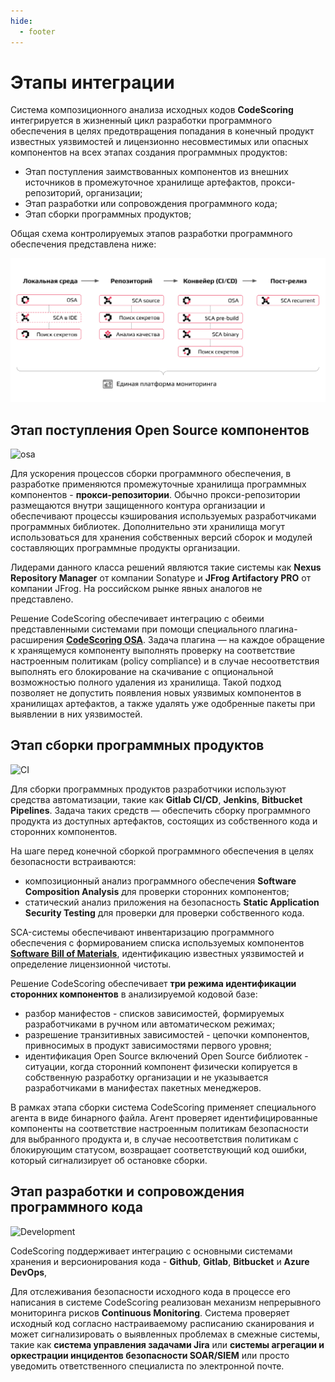 ```yaml
---
hide:
  - footer
---
```


# Этапы интеграции

Система композиционного анализа исходных кодов **CodeScoring** интегрируется в жизненный цикл разработки программного обеспечения в целях предотвращения попадания в конечный продукт известных уязвимостей и лицензионно несовместимых или опасных компонентов на всех этапах создания программных продуктов:

- Этап поступления заимствованных компонентов из внешних источников в промежуточное хранилище артефактов, прокси-репозиторий, организации;
- Этап разработки или сопровождения программного кода;
- Этап сборки программных продуктов;

Общая cхема контролируемых этапов разработки программного обеспечения представлена ниже:

![All integration stages](/assets/img/integration/integration-stages.png)

## Этап поступления Open Source компонентов

![osa](/assets/img/integration/integration-stage-osa.png)

Для ускорения процессов сборки программного обеспечения, в разработке применяются промежуточные хранилища программных компонентов - **прокси-репозитории**. Обычно прокси-репозитории размещаются внутри защищенного контура организации и обеспечивают процессы кэширования используемых разработчиками программных библиотек. Дополнительно эти хранилища могут использоваться для хранения собственных версий сборок и модулей составляющих программные продукты организации.

Лидерами данного класса решений являются такие системы как **Nexus Repository Manager** от компании Sonatype и **JFrog Artifactory PRO** от компании JFrog. На российском рынке явных аналогов не представлено.

Решение CodeScoring обеспечивает интеграцию с обеими представленными системами при помощи специального плагина-расширения [**CodeScoring OSA**](/osa). Задача плагина — на каждое обращение к хранящемуся компоненту выполнять проверку на соответствие настроенным политикам (policy compliance) и в случае несоответствия выполнять его блокирование на скачивание с опциональной возможностью полного удаления из хранилища. Такой подход позволяет не допустить появления новых уязвимых компонентов в хранилищах артефактов, а также удалять уже одобренные пакеты при выявлении в них уязвимостей.

## Этап сборки программных продуктов

![CI](/assets/img/integration/integration-stage-ci.png)
	
Для сборки программных продуктов разработчики используют средства автоматизации, такие как **Gitlab CI/CD**, **Jenkins**, **Bitbucket Pipelines**. Задача таких средств — обеспечить сборку программного продукта из доступных артефактов, состоящих из собственного кода и сторонних компонентов. 

На шаге перед конечной сборкой программного обеспечения в целях безопасности встраиваются: 

- композиционный анализ программного обеспечения **Software Composition Analysis** для проверки сторонних компонентов;
- статический анализ приложения на безопасность **Static Application Security Testing** для проверки для проверки собственного кода.

SCA-системы обеспечивают инвентаризацию программного обеспечения с формированием списка используемых компонентов [**Software Bill of Materials**](https://codescoring.ru/tpost/rsjdsl52s1-chto-takoe-software-bill-of-materials-sb), идентификацию известных уязвимостей и определение лицензионной чистоты.	

Решение CodeScoring обеспечивает **три режима идентификации сторонних компонентов** в анализируемой кодовой базе: 

- разбор манифестов - списков зависимостей, формируемых разработчиками в ручном или автоматическом режимах;
- разрешение транзитивных зависимостей - цепочки компонентов, привносимых в продукт зависимостями первого уровня;
- идентификация Open Source включений Open Source библиотек - ситуации, когда сторонний компонент физически копируется в собственную разработку организации и не указывается разработчиками в манифестах пакетных менеджеров.

В рамках этапа сборки система CodeScoring применяет специального агента в виде бинарного файла. Агент проверяет идентифицированные компоненты на соответствие настроенным политикам безопасности для выбранного продукта и, в случае несоответствия политикам с блокирующим статусом, возвращает соответствующий код ошибки, который сигнализирует об остановке сборки.

## Этап разработки и сопровождения программного кода 

![Development](/assets/img/integration/integration-stage-development.png)

CodeScoring поддерживает интеграцию с основными системами хранения и версионирования кода - **Github**, **Gitlab**, **Bitbucket** и **Azure DevOps**, 

Для отслеживания безопасности исходного кода в процессе его написания в системе CodeScoring реализован механизм непрерывного мониторинга рисков **Continuous Monitoring**. Система проверяет исходный код согласно настраиваемому расписанию сканирования и может сигнализировать о выявленных проблемах в смежные системы, такие как **система управления задачами Jira** или **системы агрегации и оркестрации инцидентов безопасности SOAR/SIEM** или просто уведомить ответственного специалиста по электронной почте.

